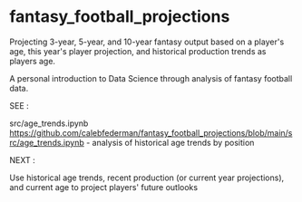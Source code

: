 # fantasy_football_projections
Projecting 3-year, 5-year, and 10-year fantasy output based on a player's age, this year's player projection, and historical production trends as players age.

A personal introduction to Data Science through analysis of fantasy football data.


SEE : 

src/age_trends.ipynb      https://github.com/calebfederman/fantasy_football_projections/blob/main/src/age_trends.ipynb
      - analysis of historical age trends by position

NEXT : 

Use historical age trends, recent production (or current year projections), and current age to project players' future outlooks
